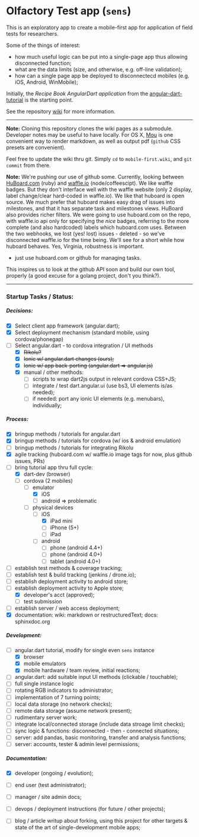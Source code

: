 <!--
A nice reference: http://code.tutsplus.com/articles/team-collaboration-with-github--net-29876
-->
# Olfactory Test app (`sens`)

This is an exploratory app to create a mobile-first
app for application of field tests for researchers.

Some of the things of interest:

 * how much useful logic can be put into a single-page app thus allowing disconnected function;
 * what are the data limits (size, and otherwise, e.g. off-line validation);
 * how can  a single page app be deployed to disconnectecd mobiles (e.g. iOS, Android, WinMobile);

Initially, the *Recipe Book AngularDart application* from the
[angular-dart-tutorial](https://angulardart.org/tutorial) is the starting point.

See the repository [wiki](https://github.com/yarko/mobile-first/wiki) for more information.

----
**Note:** Cloning this repository clones the wiki pages as a submodule.
Developer notes may be useful to have locally.
For OS X, [Mou](http://mouapp.com) is one convenient way to render markdown,
as well as output pdf (`github` CSS presets are convenient).

Feel free to update the wiki thru git.
Simply `cd` to `mobile-first.wiki`, and `git commit` from there.

**Note:** We're pushing our use of github some.
Currently, looking between [HuBoard.com](https://github.com/rauhryan/huboard) (ruby)
and [waffle.io](http://waffle.io) (node/coffeescipt).
We like waffle badges.
But they don't interface well with the waffle website (only 2 display, label change/clear hard-coded in waffle.io).
We like that huboard is open source.
We much prefer that huboard makes easy drag of issues into milestones,
and that it has separate task and milestones views.
HuBoard also provides richer filters.
We were going to use huboard.com on the repo, with
waffle.io api only for specifying the *nice* badges,
referring to the more complete (and also hardcoded) labels which huboard.com uses.
Between the two webhooks, we lost (yes! lost) issues - deleted - so we've disconnected
waffle.io for the time being.
We'll see for a short while how huboard behaves.
Yes, Virginia, robustness is important.

* just use huboard.com or github for managing tasks.

This inspires us to look at the github API soon and build our own tool, properly
(a good excuse for a golang project, don't you think?).

----


### Startup Tasks / Status:

##### Decisions:

- [x] Select client app framework (angular.dart);
- [x] Select deployment mechanism (standard mobile, using cordova/phonegap)
- [ ] Select angular.dart - to cordova integration / UI methods
  - [x] ~~Rikolu?~~
  - [x] ~~Ionic w/ angular.dart changes (ours);~~
  - [x] ~~Ionic w/ app back-porting (angular.dart => angular.js)~~
  - [x] manual / other methods:
    - [ ] scripts to wrap dart2js output in relevant cordova CSS+JS;
    - [ ] integrate / test dart.angular.ui (use bs3, UI elements is/as needed);
    - [ ] if needed:  port any ionic UI elements (e.g. menubars), individually;

##### Process:

- [x] bringup methods / tutorials for angular.dart
- [x] bringup methods / tutorials for cordova (w/ ios & android emulation)
- [ ] bringup methods / tutorials for integrating Rikolu
- [x] agile tracking (huboard.com w/ waffle.io image tags for now, plus github issues, PRs)
- [ ] bring tutorial app thru full cycle:
  - [x] dart-dev (browser)
  - [ ] cordova (2 mobiles)
    - [ ] emulator
      - [x] iOS
      - [ ] android => problematic
    - [ ] physical devices
      - [ ] iOS
        - [x] iPad mini
        - [ ] iPhone (5+)
        - [ ] iPad
      - [ ] android
        - [ ] phone (android 4.4+)
        - [ ] phone (android 4.0+)
        - [ ] tablet (android 4.0+)
- [ ] establish test methods & coverage tracking;
- [ ] establish test & build tracking (jenkins / drone.io);
- [ ] establish deployment activity to android store;
- [ ] establish deployment activity to Apple store;
  - [x] developer's acct (approved);
  - [ ] test submission
- [ ] establish server / web access deployment;
- [x] documentation: wiki: markdown or restructuredText; docs: sphinxdoc.org

##### Development:

- [ ] angular.dart tutorial, modify for single even `sens` instance
  - [x] browser
  - [x] mobile emulators
  - [x] mobile hardware / team review, initial reactions;
- [ ] angular.dart: add suitable input UI methods (clickable / touchable);
- [ ] full single instance logic
- [ ] rotating RGB indicators to administrator;
- [ ] implementation of 7 turning points;
- [ ] local data storage (no network checks);
- [ ] remote data storage (assume network present);
- [ ] rudimentary server work;
- [ ] integrate local/connected storage (include data stroage limit checks);
- [ ] sync logic & functions:  disconnected - then - connected situations;
- [ ] server: add pandas, basic monitoring, transfer and analysis functions;
- [ ] server: accounts, tester & admin level permissions;

##### Documentation:

- [x] developer (ongoing / evolution);
- [ ] end user (test administrator);
- [ ] manager / site admin docs;
- [ ] devops / deployment instructions (for future / other projects);
- [ ] blog / article writup about forking, using this project for other targets & state of the art of single-development mobile apps;



 
